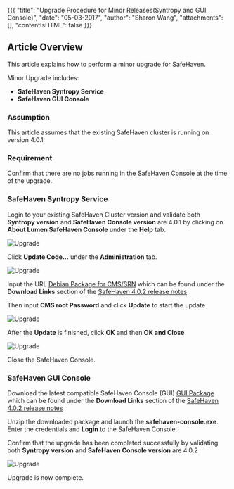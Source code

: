{{{
  "title": "Upgrade Procedure for Minor Releases(Syntropy and GUI Console)",
  "date": "05-03-2017",
  "author": "Sharon Wang",
  "attachments": [],
  "contentIsHTML": false
}}}

## Article Overview
This article explains how to perform a minor upgrade for SafeHaven.

Minor Upgrade includes:
* **SafeHaven Syntropy Service**
* **SafeHaven GUI Console**

### Assumption

This article assumes that the existing SafeHaven cluster is running on version 4.0.1

### Requirement

Confirm that there are no jobs running in the SafeHaven Console at the time of the upgrade.

### SafeHaven Syntropy Service

Login to your existing SafeHaven Cluster version and validate both **Syntropy version** and **SafeHaven Console version** are 4.0.1 by clicking on **About Lumen SafeHaven Console** under the **Help** tab.

![Upgrade](../../images/SH4.0/Upgrade/upgrade_1.png)


Click **Update Code...** under the **Administration** tab.

![Upgrade](../../images/SH4.0/Upgrade/upgrade_2.png)


Input the URL [Debian Package for CMS/SRN](https://download.safehaven.ctl.io/SH-4.0.2/safehaven-4.0.2.deb) which can be found under the **Download Links** section of the [SafeHaven 4.0.2 release notes](safehaven-4.0.2-release.md)

Then input **CMS root Password** and click **Update** to start the update

![Upgrade](../../images/SH4.0/Upgrade/upgrade_3.png)

After the **Update** is finished, click **OK** and then **OK and Close**

![Upgrade](../../images/SH4.0/Upgrade/upgrade_4.png)

Close the SafeHaven Console.

### SafeHaven GUI Console 

Download the latest compatible SafeHaven Console (GUI) [GUI Package](https://download.safehaven.ctl.io/SH-4.0.2/SafeHavenConsole-4.0.2.zip) which can be found under the **Download Links** section of the [SafeHaven 4.0.2 release notes](safehaven-4.0.2-release.md)

Unzip the downloaded package and launch the **safehaven-console.exe**. Enter the credentials and **Login** to the SafeHaven Console.

Confirm that the upgrade has been completed successfully by validating both **Syntropy version** and **SafeHaven Console version** are 4.0.2

![Upgrade](../../images/SH4.0/Upgrade/upgrade_5.png)

Upgrade is now complete.

